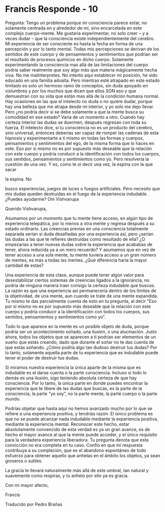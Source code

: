 # Francis Responde - 10

Pregunta: Tengo un problema porque mi consciencia parece estar, no solamente centrada en y alrededor de mí, sino encarcelada en este complejo cuerpo-mente. Me gustaría experimentar, no solo creer – y a veces dudar – que la consciencia existe independientemente del cerebro. Mi experiencia de ser consciente es hasta la fecha en forma de una percepción y por lo tanto mental. Todas mis percepciones se derivan de los sentidos de este cuerpo y de pensamientos y sentimientos que podrían ser el resultado de procesos químicos en dicho cuerpo. Solamente experimentando la consciencia mas allá de las limitaciones del cuerpo podría saber realmente que soy algo más que materia mágicamente hecha viva. No me malinterpretes. No intento aquí establecer mi posición, he sido educado en una familia advaita. Pero mientras esté atrapado en este estado limitado es solo un hermoso ramo de conceptos, sin duda apoyado en vislumbres y por los muchos que dicen que ellos SON eso y que demuestran con su vida que están mas allá de la condición humana normal. Hay ocasiones en las que el intelecto no duda o no quiere dudar, porque hay una belleza que me atrapa desde mi interior, y yo solo me dejo llevar. Pero ¿no podría decir si se debe solamente a que la mente busca su comodidad en ese estado? Varía de un momento a otro. Cuando hay certeza interior las dudas se duermen, después regresan con toda su fuerza. El intelecto dice, si tu consciencia no es un producto del cerebro, sino universal, entonces deberías ser capaz de romper las cadenas de esta hipnosis y experimentarte a ti mismo en todas las formas y cuerpos, pensamientos y sentimientos del ego, de la misma forma que lo haces en este. Eso por si mismo no es por supuesto más deseable que la relación con este cuerpo y podría conducir a la identificación con todos los cuerpos, sus sentidos, pensamientos y sentimientos como yo. Pero resolvería la cuestión de una vez. Y es, como te oí decir una vez, la espina con la que sacar

la espina. No

busco experiencias, juegos de luces o fuegos artificiales. Pero necesito que mis dudas queden destruidas en el fuego de la experiencia indudable. ¿Puedes ayudarme? Om Vishvarupa

Querido Vishvarupa,

Asumamos por un momento que tu mente tiene acceso, en algún tipo de experiencia telepática, por lo menos a otra mente y regresa después a su estado ordinario. Las creencias previas en una consciencia totalmente separada serían si duda desafiadas por una experiencia así, pero ¿serían las dudas a las que te refieres destruidas como resultado de ella? ¿O empezarías a tener nuevas dudas sobre la experiencia que acababas de tener, ahora reducida ya a un mero recuerdo? Y asumamos que en vez de tener acceso a una sola mente, tu mente tuviera acceso a un gran número de mentes, es más a todas las mentes. ¿Qué diferencia haría la mayor cantidad de estas?

Una experiencia de esta clase, aunque puede tener algún valor para desestabilizar ciertos sistemas de creencias ligados a la ignorancia, no podría de ninguna manera traer consigo la certeza indudable que buscas. La razón es que una experiencia así permanecería dentro de los límites de la objetividad, de una mente, aun cuando se trate de una mente expandida. Tu mismo te das parcialmente cuenta de esto en tu pregunta, al decir "Eso por si mismo no es por supuesto más deseable que la relación con este cuerpo y podría conducir a la identificación con todos los cuerpos, sus sentidos, pensamientos y sentimientos como yo".

Todo lo que aparece en la mente es un posible objeto de duda, porque podría ser un acontecimiento soñado, una ilusión, o una alucinación. Justo ahora, todos los objetos que se aparecen a ti podrían ser elementos de un sueño que estás creando, dado que durante el soñar no te das cuenta de que estás soñando. ¿Cómo podría algo tan dudoso destruir tus dudas? Por lo tanto, solamente aquella parte de tu experiencia que es indudable puede tener el poder de destruir tus dudas.

Si miramos nuestra experiencia la única aparte de la misma que es indudable es el darse cuenta o la parte consciencia. Incluso si todo lo demás es una ilusión, sigo teniendo absoluta certeza de que hay consciencia. Por lo tanto, la única parte en donde puedes encontrar la experiencia que te libere de las dudas que buscas, es la parte de la consciencia, la parte "yo soy”, no la parte mente, la parte cuerpo o la parte mundo.

Podrías objetar que hasta aquí no hemos avanzado mucho por lo que se refiere a una experiencia positiva, y tendrías razón. El único problema es que no se puede alcanzar nada indudable mediante la experiencia positiva, mediante la experiencia mental. Reconocer este hecho, estar absolutamente convencido de esta verdad es ya un gran avance, es de hecho el mayor avance al que la mente puede acceder, y el único requisito para la verdadera experiencia liberadora. Tu pregunta denota que esta convicción no era completa en tu caso. Confío en que mi respuesta contribuya a su compleción, que es el abandono espontáneo de todo esfuerzo para obtener aquello que anhelas en el ámbito los objetos, ya sean groseros o sutiles.

La gracia te llevará naturalmente más allá de este umbral, tan natural y suavemente como respiras, y tu anhelo por ello ya es gracia.

Con mi mayor afecto,

Francis

Traducido por Pedro Brañas

